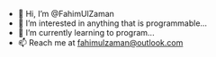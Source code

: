 - 👋 Hi, I’m @FahimUlZaman
- 👀 I’m interested in anything that is programmable...
- 🌱 I’m currently learning to program...
- 📫 Reach me at fahimulzaman@outlook.com

<!---
FahimUlZaman/FahimUlZaman is a ✨ special ✨ repository because its `README.md` (this file) appears on your GitHub profile.
You can click the Preview link to take a look at your changes.
--->
